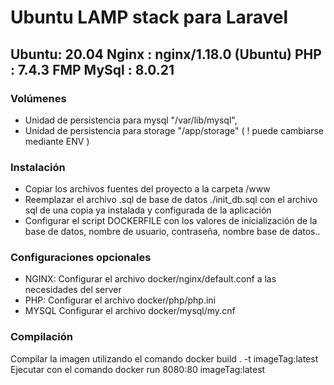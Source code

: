 # Ubuntu LAMP stack para Laravel
## Ubuntu: 20.04 Nginx : nginx/1.18.0 (Ubuntu) PHP : 7.4.3 FMP MySql : 8.0.21
### Volúmenes

* Unidad de persistencia para mysql "/var/lib/mysql",
* Unidad de persistencia para storage "/app/storage" ( ! puede cambiarse mediante ENV )

### Instalación

* Copiar los archivos fuentes del proyecto a la carpeta /www
* Reemplazar el archivo .sql de base de datos ./init_db.sql con el archivo sql de una copia ya instalada y configurada de la aplicación
* Configurar el script DOCKERFILE con los valores de inicialización de la base de datos, nombre de usuario, contraseña, nombre base de datos..
###  Configuraciones opcionales

* NGINX: Configurar el archivo docker/nginx/default.conf a las necesidades del server
* PHP: Configurar el archivo docker/php/php.ini
* MYSQL Configurar el archivo docker/mysql/my.cnf

### Compilación

Compilar la imagen utilizando el comando docker build . -t imageTag:latest
Ejecutar con el comando docker run 8080:80 imageTag:latest